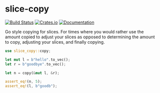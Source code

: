 slice-copy
==========

[![Build Status](https://travis-ci.org/twmb/slice-copy.svg?branch=master)](https://travis-ci.org/twmb/slice-copy)  [![Crates.io](https://img.shields.io/crates/v/slice-copy.svg)](https://crates.io/crates/slice-copy) [![Documentation](https://docs.rs/slice-copy/badge.svg)](https://docs.rs/slice-copy/)

Go style copying for slices. For times where you would rather use the amount
copied to adjust your slices as opposed to determining the amount to copy,
adjusting your slices, and finally copying.

```rust
use slice_copy::copy;

let mut l = b"hello".to_vec();
let r = b"goodbye".to_vec();

let n = copy(&mut l, &r);

assert_eq!(n, 5);
assert_eq!(l, b"goodb");
```
